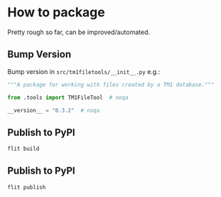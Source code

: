 # How to package

Pretty rough so far, can be improved/automated.

## Bump Version

Bump version in `src/tm1filetools/__init__.py` e.g.:

```python
"""A package for working with files created by a TM1 database."""

from .tools import TM1FileTool  # noqa

__version__ = "0.3.2"  # noqa
```

## Publish to PyPI

```sh
flit build
```

## Publish to PyPI

```sh
flit publish
```
